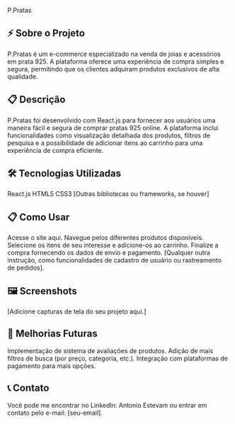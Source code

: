 P.Pratas
## ⚡ Sobre o Projeto
P.Pratas é um e-commerce especializado na venda de joias e acessórios em prata 925. A plataforma oferece uma experiência de compra simples e segura, permitindo que os clientes adquiram produtos exclusivos de alta qualidade.

## 📋 Descrição
P.Pratas foi desenvolvido com React.js para fornecer aos usuários uma maneira fácil e segura de comprar pratas 925 online. A plataforma inclui funcionalidades como visualização detalhada dos produtos, filtros de pesquisa e a possibilidade de adicionar itens ao carrinho para uma experiência de compra eficiente.

## 🛠️ Tecnologias Utilizadas

React.js
HTML5
CSS3
[Outras bibliotecas ou frameworks, se houver]
## 📋 Como Usar

Acesse o site aqui.
Navegue pelos diferentes produtos disponíveis.
Selecione os itens de seu interesse e adicione-os ao carrinho.
Finalize a compra fornecendo os dados de envio e pagamento.
[Qualquer outra instrução, como funcionalidades de cadastro de usuário ou rastreamento de pedidos].
## 🖼️ Screenshots
[Adicione capturas de tela do seu projeto aqui.]

## 🎯 Melhorias Futuras

Implementação de sistema de avaliações de produtos.
Adição de mais filtros de busca (por preço, categoria, etc.).
Integração com plataformas de pagamento para mais opções.
## 📞 Contato
Você pode me encontrar no LinkedIn: Antonio Estevam ou entrar em contato pelo e-mail: [seu-email].